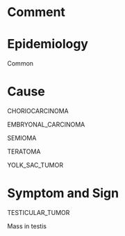 # Comment

# Epidemiology

Common

# Cause

CHORIOCARCINOMA

EMBRYONAL_CARCINOMA

SEMIOMA

TERATOMA

YOLK_SAC_TUMOR

# Symptom and Sign

TESTICULAR_TUMOR

Mass in testis

